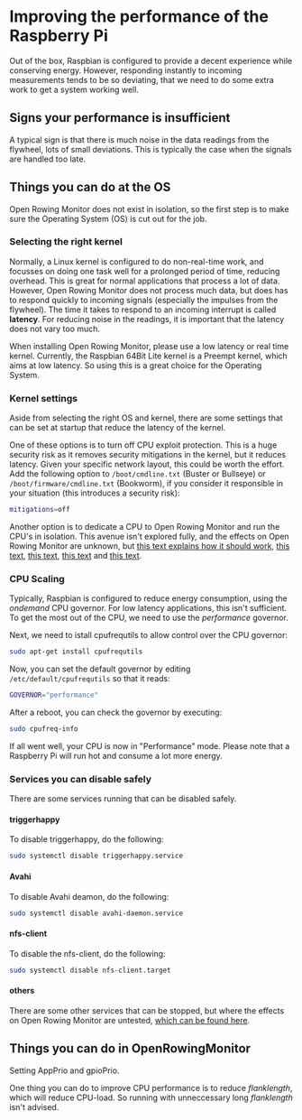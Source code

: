 # Improving the performance of the Raspberry Pi

Out of the box, Raspbian is configured to provide a decent experience while conserving energy. However, responding instantly to incoming measurements tends to be so deviating, that we need to do some extra work to get a system working well.

## Signs your performance is insufficient

A typical sign is that there is much noise in the data readings from the flywheel, lots of small deviations. This is typically the case when the signals are handled too late.

## Things you can do at the OS

Open Rowing Monitor does not exist in isolation, so the first step is to make sure the Operating System (OS) is cut out for the job.

### Selecting the right kernel

Normally, a Linux kernel is configured to do non-real-time work, and focusses on doing one task well for a prolonged period of time, reducing overhead. This is great for normal applications that process a lot of data. However, Open Rowing Monitor does not process much data, but does has to respond quickly to incoming signals (especially the impulses from the flywheel). The time it takes to respond to an incoming interrupt is called **latency**. For reducing noise in the readings, it is important that the latency does not vary too much.

When installing Open Rowing Monitor, please use a low latency or real time kernel. Currently, the Raspbian 64Bit Lite kernel is a Preempt kernel, which aims at low latency. So using this is a great choice for the Operating System.

### Kernel settings

Aside from selecting the right OS and kernel, there are some settings that can be set at startup that reduce the latency of the kernel.

One of these options is to turn off CPU exploit protection. This is a huge security risk as it removes security mitigations in the kernel, but it reduces latency. Given your specific network layout, this could be worth the effort. Add the following option to `/boot/cmdline.txt` (Buster or Bullseye) or `/boot/firmware/cmdline.txt` (Bookworm), if you consider it responsible in your situation (this introduces a security risk):

```zsh
mitigations=off
```

Another option is to dedicate a CPU to Open Rowing Monitor and run the CPU's in isolation. This avenue isn't explored fully, and the effects on Open Rowing Monitor are unknown, but [this text explains how it should work](https://forums.raspberrypi.com/viewtopic.php?t=228727), [this text](https://forums.raspberrypi.com/viewtopic.php?t=325091), [this text](https://superuser.com/questions/1082194/assign-an-individual-core-to-a-process), [this text](https://raspberrypi.stackexchange.com/questions/61956/can-i-have-1-processor-core-just-for-my-program) and [this text](https://www.cyberciti.biz/tips/setting-processor-affinity-certain-task-or-process.html).

### CPU Scaling

Typically, Raspbian is configured to reduce energy consumption, using the *ondemand* CPU governor. For low latency applications, this isn't sufficient. To get the most out of the CPU, we need to use the *performance* governor.

Next, we need to istall cpufrequtils to allow control over the CPU governor:

```zsh
sudo apt-get install cpufrequtils
```

Now, you can set the default governor by editing `/etc/default/cpufrequtils` so that it reads:

```zsh
GOVERNOR="performance"
```

After a reboot, you can check the governor by executing:

```zsh
sudo cpufreq-info
```

If all went well, your CPU is now in "Performance" mode. Please note that a Raspberry Pi will run hot and consume a lot more energy.

### Services you can disable safely

There are some services running that can be disabled safely.

#### triggerhappy

To disable triggerhappy, do the following:

```zsh
sudo systemctl disable triggerhappy.service
```

#### Avahi

To disable Avahi deamon, do the following:

```zsh
sudo systemctl disable avahi-daemon.service
```

#### nfs-client

To disable the nfs-client, do the following:

```zsh
sudo systemctl disable nfs-client.target
```

#### others

There are some other services that can be stopped, but where the effects on Open Rowing Monitor are untested, [which can be found here](https://wiki.linuxaudio.org/wiki/raspberrypi).

## Things you can do in OpenRowingMonitor

Setting AppPrio and gpioPrio.

One thing you can do to improve CPU performance is to reduce *flanklength*, which will reduce CPU-load. So running with unneccessary long *flanklength* isn't advised.

